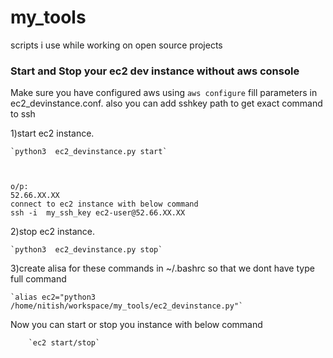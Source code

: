 # my_tools
scripts i use while working on open source  projects

### Start and Stop your ec2 dev instance without aws console


Make sure you have configured aws using `aws configure`
fill parameters in ec2_devinstance.conf.
also you can add sshkey path to get exact command to ssh

1)start ec2 instance.

    `python3  ec2_devinstance.py start`
    


    o/p:
    52.66.XX.XX
    connect to ec2 instance with below command
    ssh -i  my_ssh_key ec2-user@52.66.XX.XX


2)stop ec2 instance. 

    `python3  ec2_devinstance.py stop`


3)create alisa for these commands in ~/.bashrc so that we dont have type full command

    `alias ec2="python3 /home/nitish/workspace/my_tools/ec2_devinstance.py"`


Now you can start or stop you instance with below command

        `ec2 start/stop`


    